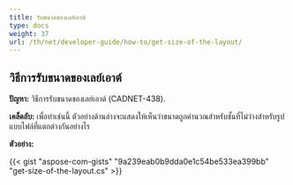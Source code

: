 ```yaml
---
title: รับขนาดของเลย์เอาต์
type: docs
weight: 37
url: /th/net/developer-guide/how-to/get-size-of-the-layout/
---
```


## **วิธีการรับขนาดของเลย์เอาต์**

**ปัญหา:** วิธีการรับขนาดของเลย์เอาต์ (CADNET-438).

**เคล็ดลับ:** เพื่อทำเช่นนี้ ตัวอย่างด้านล่างจะแสดงให้เห็นว่าขนาดถูกคำนวณสำหรับชั้นที่ไม่ว่างสำหรับรูปแบบไฟล์ที่แตกต่างกันอย่างไร

**ตัวอย่าง:**

{{< gist "aspose-com-gists" "9a239eab0b9dda0e1c54be533ea399bb" "get-size-of-the-layout.cs" >}}

